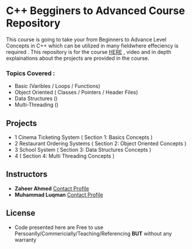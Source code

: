 # C++ Begginers to Advanced Course Repository
 This course is going to take your from Beginners to Advance Level Concepts in C++ which can be utilized in many fieldwhere effeciency is required .
 This repository is for the course [HERE](www.udemy.com) , video and in depth explainations about the projects are provided  in the course.

 ### Topics Covered :
  - Basic (Varibles / Loops / Functions)
  - Object Oriented ( Classes / Pointers / Header Files)
  - Data Structures ()
  - Multi-Threading ()
  
## Projects
- 1 Cinema Ticketing System ( Section 1: Basics Concepts )
- 2 Restaurant Ordering Systems ( Section 2: Object Oriented Concepts )
- 3 School System ( Section 3: Data Structures Concepts ) 
- 4 ( Section 4: Multi Threading Concepts )



## Instructors
- **Zaheer Ahmed** [Contact Profile](www.linkedin.com/in/zaheer-ahmed-908a20210/)
- **Muhammad Luqman** [Contact Profile](https://www.linkedin.com/in/muhammad-luqman-9b227a11b/)


   
## License
- Code presented here are Free to use Persoanlly/Commericially/Teaching/Referencing **BUT** without any warranty



